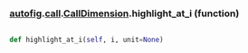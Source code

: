 ### [autofig](autofig.md).[call](autofig.call.md).[CallDimension](autofig.call.CallDimension.md).highlight_at_i (function)


```py

def highlight_at_i(self, i, unit=None)

```



        

